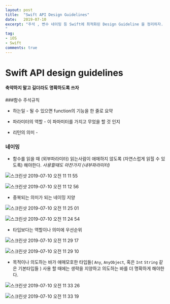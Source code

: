```yaml
---
layout: post
title:  "Swift API Design Guidelines"
date:   2019-07-10
excerpt: "주석 , 변수 네이밍 등 Swift에 최적화된 Design Guideline 을 정리하자.
"
tag:
- iOS
- Swift
comments: true
---
```


# Swift API design guidelines

#### 축약하지 말고 길더라도 명확하도록 쓰자

###함수 주석규칙

- 하는일 - 될 수 있으면 function의 기능을 한 줄로 요약

- 파라미터의 역할 - 이 파마미터를 가지고 무었을 할 것 인지

- 리턴의 의미 -



### 네이밍

- 함수를 읽을 때 (외부파라미터) 읽는사람이 애매하지 않도록 (자연스럽게 읽힐 수 있도록)  해야한다. *사용할때도 마찬가지 (내부파라미터)*

![스크린샷 2019-07-10 오전 11 11 55](https://user-images.githubusercontent.com/47776915/60935093-b184a380-a303-11e9-90e0-e73ee93df142.png)

![스크린샷 2019-07-10 오전 11 12 56](https://user-images.githubusercontent.com/47776915/60935102-b9444800-a303-11e9-94a6-7c9c16593b9b.png)



- 중복되는 의미가 되는 네이밍 지양

![스크린샷 2019-07-10 오전 11 25 01](https://user-images.githubusercontent.com/47776915/60935602-610e4580-a305-11e9-84b6-64ff52ccbca6.png)

![스크린샷 2019-07-10 오전 11 24 54](https://user-images.githubusercontent.com/47776915/60935614-6cfa0780-a305-11e9-9d19-cd4ac4de7828.png)



- 타입보다는 역할이나 의미에 우선순위

![스크린샷 2019-07-10 오전 11 29 17](https://user-images.githubusercontent.com/47776915/60935781-ff9aa680-a305-11e9-96f9-702b65480ab2.png)

![스크린샷 2019-07-10 오전 11 29 10](https://user-images.githubusercontent.com/47776915/60935783-ff9aa680-a305-11e9-8903-3b2a5ec8f8a6.png)



- 목적이나 의도하는 바가 애매모호한 타입들( `Any`, `AnyObject`, 혹은 `Int` `String` 같은 기본타입들 ) 사용 할 때에는 생략을 지양하고 의도하는 바를 더 명확하게 해야한다.

![스크린샷 2019-07-10 오전 11 33 26](https://user-images.githubusercontent.com/47776915/60935979-910a1880-a306-11e9-94aa-3dd89b768ed9.png)

![스크린샷 2019-07-10 오전 11 33 19](https://user-images.githubusercontent.com/47776915/60935980-91a2af00-a306-11e9-94df-979286f83f5d.png)
